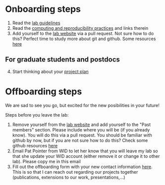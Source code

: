 # Onboarding steps

1. Read the [lab guidelines](https://github.com/solislemuslab/lab-dynamics/blob/master/lab-guidelines.md)
2. Read the [computing and reproducibility practices](https://github.com/crsl4/mindful-programming/blob/master/lecture.md) and links therein
3. Add yourself to the [lab website](https://solislemuslab.github.io//pages/people.html) via a pull request. Not sure how to do this? Perfect time to study more about git and github. Some resources [here](https://github.com/crsl4/mindful-programming/blob/master/lecture.md)

## For graduate students and postdocs
4. Start thinking about your [project plan](https://github.com/solislemuslab/lab-dynamics/blob/master/project-plan.md)


# Offboarding steps

We are sad to see you go, but excited for the new posibilities in your future!

Steps before you leave the lab:

1. Remove yourself from the [lab website](https://solislemuslab.github.io//pages/people.html) and add yourself to the "Past members" section. Please include where you will be (if you already know). You will do this via a pull request. You should be familiar with github by now, but if you are not sure how to do this? Check some github resources [here](https://github.com/crsl4/mindful-programming/blob/master/lecture.md)
2. Email Pat Pointer from WID to let her know that you will leave my lab so that she update your WID account (either remove it or change it to other lab). Please copy me in this email
3. Fill out the offboarding form with your new contact information [here](https://forms.gle/Utj4pTHwMe456zyMA). This is so that I can reach out regarding our projects together (publications, extensions to our work, presentations,...)